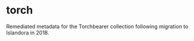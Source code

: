 # torch
Remediated metadata for the Torchbearer collection following migration to Islandora in 2018.

